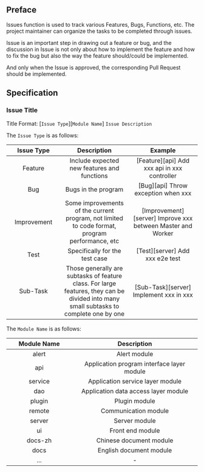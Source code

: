 ## Preface
Issues function is used to track various Features, Bugs, Functions, etc. The project maintainer can organize the tasks to be completed through issues.

Issue is an important step in drawing out a feature or bug, and the discussion in Issue is not only about how to implement the feature and how to fix the bug but also the way the feature should/could be implemented.

And only when the Issue is approved, the corresponding Pull Request should be implemented.

## Specification

### Issue Title

Title Format: [`Issue Type`][`Module Name`] `Issue Description`

The `Issue Type` is as follows:

<table>
    <thead>
        <tr>
            <th style="width: 10%; text-align: center;">Issue Type</th>
            <th style="width: 20%; text-align: center;">Description</th>
            <th style="width: 20%; text-align: center;">Example</th>
        </tr>
    </thead>
    <tbody>
        <tr>
            <td style="text-align: center;">Feature</td>
            <td style="text-align: center;">Include expected new features and functions</td>
            <td style="text-align: center;">[Feature][api] Add xxx api in xxx controller</td>
        </tr>
        <tr>
            <td style="text-align: center;">Bug</td>
            <td style="text-align: center;">Bugs in the program</td>
            <td style="text-align: center;">[Bug][api] Throw exception when xxx</td>
        </tr>
        <tr>
            <td style="text-align: center;">Improvement</td>
            <td style="text-align: center;">Some improvements of the current program, not limited to code format, program performance, etc</td>
            <td style="text-align: center;">[Improvement][server] Improve xxx between Master and Worker</td>
        </tr>
        <tr>
            <td style="text-align: center;">Test</td>
            <td style="text-align: center;">Specifically for the test case</td>
            <td style="text-align: center;">[Test][server] Add xxx e2e test</td>
        </tr>
        <tr>
            <td style="text-align: center;">Sub-Task</td>
            <td style="text-align: center;">Those generally are subtasks of feature class. For large features, they can be divided into many small subtasks to complete one by one</td>
            <td style="text-align: center;">[Sub-Task][server] Implement xxx in xxx</td>
        </tr>
    </tbody>
</table>

The `Module Name` is as follows:

<table>
    <thead>
        <tr>
            <th style="width: 10%; text-align: center;">Module Name</th>
            <th style="width: 20%; text-align: center;">Description</th>
        </tr>
    </thead>
    <tbody>
        <tr>
            <td style="text-align: center;">alert</td>
            <td style="text-align: center;">Alert module</td>
        </tr>
        <tr>
            <td style="text-align: center;">api</td>
            <td style="text-align: center;">Application program interface layer module</td>
        </tr>
        <tr>
            <td style="text-align: center;">service</td>
            <td style="text-align: center;">Application service layer module</td>
        </tr>
        <tr>
            <td style="text-align: center;">dao</td>
            <td style="text-align: center;">Application data access layer module</td>
        </tr>
        <tr>
            <td style="text-align: center;">plugin</td>
            <td style="text-align: center;">Plugin module</td>
        </tr>
        <tr>
            <td style="text-align: center;">remote</td>
            <td style="text-align: center;">Communication module</td>
        </tr>
        <tr>
            <td style="text-align: center;">server</td>
            <td style="text-align: center;">Server module</td>
        </tr>
        <tr>
            <td style="text-align: center;">ui</td>
            <td style="text-align: center;">Front end module</td>
        </tr>
        <tr>
            <td style="text-align: center;">docs-zh</td>
            <td style="text-align: center;">Chinese document module</td>
        </tr>
        <tr>
            <td style="text-align: center;">docs</td>
            <td style="text-align: center;">English document module</td>
        </tr>
        <tr>
            <td style="text-align: center;">...</td>
            <td style="text-align: center;">-</td>
        </tr>
    </tbody>
</table>